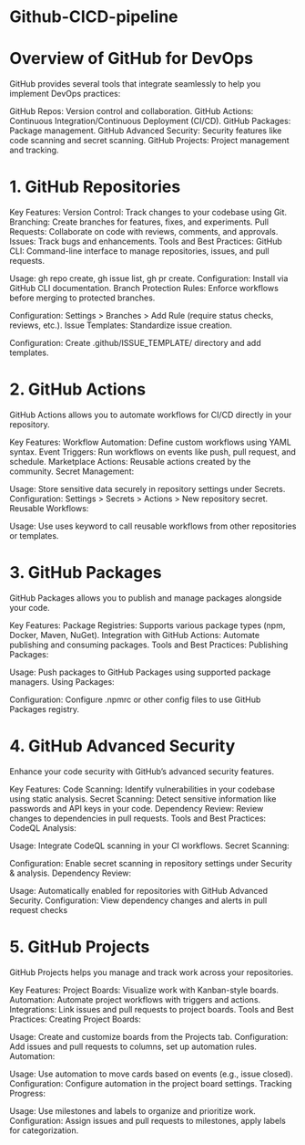 # Github-CICD-pipeline
# Overview of GitHub for DevOps
GitHub provides several tools that integrate seamlessly to help you implement DevOps practices:

GitHub Repos: Version control and collaboration.
GitHub Actions: Continuous Integration/Continuous Deployment (CI/CD).
GitHub Packages: Package management.
GitHub Advanced Security: Security features like code scanning and secret scanning.
GitHub Projects: Project management and tracking.

# 1. GitHub Repositories
Key Features:
Version Control: Track changes to your codebase using Git.
Branching: Create branches for features, fixes, and experiments.
Pull Requests: Collaborate on code with reviews, comments, and approvals.
Issues: Track bugs and enhancements.
Tools and Best Practices:
GitHub CLI: Command-line interface to manage repositories, issues, and pull requests.

Usage: gh repo create, gh issue list, gh pr create.
Configuration: Install via GitHub CLI documentation.
Branch Protection Rules: Enforce workflows before merging to protected branches.

Configuration: Settings > Branches > Add Rule (require status checks, reviews, etc.).
Issue Templates: Standardize issue creation.

Configuration: Create .github/ISSUE_TEMPLATE/ directory and add templates.

# 2. GitHub Actions
GitHub Actions allows you to automate workflows for CI/CD directly in your repository.

Key Features:
Workflow Automation: Define custom workflows using YAML syntax.
Event Triggers: Run workflows on events like push, pull request, and schedule.
Marketplace Actions: Reusable actions created by the community.
Secret Management:

Usage: Store sensitive data securely in repository settings under Secrets.
Configuration: Settings > Secrets > Actions > New repository secret.
Reusable Workflows:

Usage: Use uses keyword to call reusable workflows from other repositories or templates.

# 3. GitHub Packages
GitHub Packages allows you to publish and manage packages alongside your code.

Key Features:
Package Registries: Supports various package types (npm, Docker, Maven, NuGet).
Integration with GitHub Actions: Automate publishing and consuming packages.
Tools and Best Practices:
Publishing Packages:

Usage: Push packages to GitHub Packages using supported package managers.
Using Packages:

Configuration: Configure .npmrc or other config files to use GitHub Packages registry.

# 4. GitHub Advanced Security
Enhance your code security with GitHub’s advanced security features.

Key Features:
Code Scanning: Identify vulnerabilities in your codebase using static analysis.
Secret Scanning: Detect sensitive information like passwords and API keys in your code.
Dependency Review: Review changes to dependencies in pull requests.
Tools and Best Practices:
CodeQL Analysis:

Usage: Integrate CodeQL scanning in your CI workflows.
Secret Scanning:

Configuration: Enable secret scanning in repository settings under Security & analysis.
Dependency Review:

Usage: Automatically enabled for repositories with GitHub Advanced Security.
Configuration: View dependency changes and alerts in pull request checks

# 5. GitHub Projects
GitHub Projects helps you manage and track work across your repositories.

Key Features:
Project Boards: Visualize work with Kanban-style boards.
Automation: Automate project workflows with triggers and actions.
Integrations: Link issues and pull requests to project boards.
Tools and Best Practices:
Creating Project Boards:

Usage: Create and customize boards from the Projects tab.
Configuration: Add issues and pull requests to columns, set up automation rules.
Automation:

Usage: Use automation to move cards based on events (e.g., issue closed).
Configuration: Configure automation in the project board settings.
Tracking Progress:

Usage: Use milestones and labels to organize and prioritize work.
Configuration: Assign issues and pull requests to milestones, apply labels for categorization.
